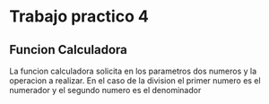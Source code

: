 # Trabajo practico 4

## Funcion Calculadora
 La funcion calculadora solicita en los parametros dos numeros y la operacion a realizar. En el caso de la division el primer numero es el numerador y el segundo numero es el denominador